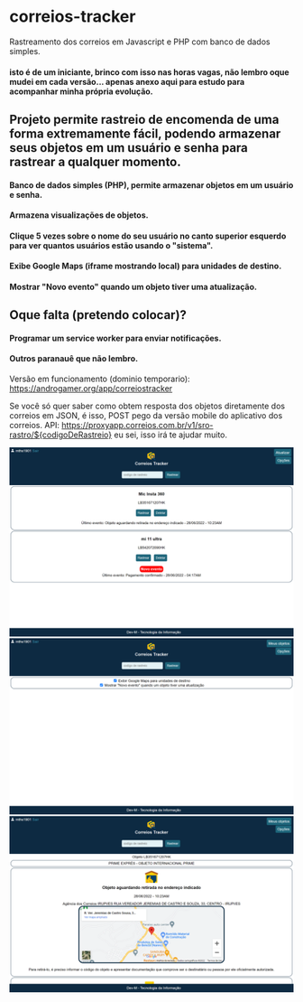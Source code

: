 # correios-tracker
Rastreamento dos correios em Javascript e PHP com banco de dados simples.
#### isto é de um iniciante, brinco com isso nas horas vagas, não lembro oque mudei em cada versão... apenas anexo aqui para estudo para acompanhar minha própria evolução.

## Projeto permite rastreio de encomenda de uma forma extremamente fácil, podendo armazenar seus objetos em um usuário e senha para rastrear a qualquer momento.
#### Banco de dados simples (PHP), permite armazenar objetos em um usuário e senha.
#### Armazena visualizações de objetos.
#### Clique 5 vezes sobre o nome do seu usuário no canto superior esquerdo para ver quantos usuários estão usando o "sistema".
#### Exibe Google Maps (iframe mostrando local) para unidades de destino.
#### Mostrar "Novo evento" quando um objeto tiver uma atualização.

## Oque falta (pretendo colocar)?
#### Programar um service worker para enviar notificações.
#### Outros paranauê que não lembro.

Versão em funcionamento (dominio temporario): https://androgamer.org/app/correiostracker

Se você só quer saber como obtem resposta dos objetos diretamente dos correios em JSON, é isso, POST pego da versão mobile do aplicativo dos correios.
API: https://proxyapp.correios.com.br/v1/sro-rastro/${codigoDeRastreio} eu sei, isso irá te ajudar muito.

![Screenshot](screenshots/app_correiostracker_1.png)
![Screenshot](screenshots/app_correiostracker_2.png)
![Screenshot](screenshots/app_correiostracker_3.png)
